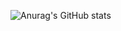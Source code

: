 
![Anurag's GitHub stats](https://github-readme-stats.vercel.app/api?username=DaniyaKu&theme=cobalt&show_icons=true)
